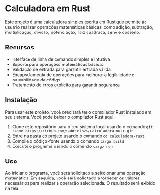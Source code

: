 # Calculadora em Rust

Este projeto é uma calculadora simples escrita em Rust que permite ao usuário realizar operações matemáticas básicas, como adição, subtração, multiplicação, divisão, potenciação, raiz quadrada, seno e cosseno.

## Recursos

+ Interface de linha de comando simples e intuitiva
+ Suporte para operações matemáticas básicas
+ Validação de entrada para garantir entrada válida
+ Encapsulamento de operações para melhorar a legibilidade e reusabilidade do código
+ Tratamento de erros explícito para garantir segurança

## Instalação
Para usar este projeto, você precisará ter o compilador Rust instalado em seu sistema. Você pode baixar o compilador Rust aqui.

1. Clone este repositório para o seu sistema local usando o comando `git clone https://github.com/Gabriel325/Calculadora-Rust.git`
2. Entre na pasta do projeto usando o comando `cd calculadora-rust`
3. Compile o código-fonte usando o comando `cargo build`
4. Execute o programa usando o comando `cargo run`

## Uso
Ao iniciar o programa, você será solicitado a selecionar uma operação matemática. Em seguida, você será solicitado a fornecer os valores necessários para realizar a operação selecionada. O resultado será exibido na tela.
